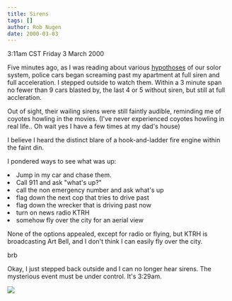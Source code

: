 ```yaml
---
title: Sirens
tags: []
author: Rob Nugen
date: 2000-03-03
---
```


<title>sirens, wolf howls of the city</title>
<p class=date>3:11am CST Friday 3 March 2000</p>

<p>Five minutes ago, as I was reading about various <a
href="http://www.seds.org/billa/tnp/hypo.html">hypothoses</a> of our
solor system, police cars began screaming past my apartment at full
siren and full acceleration.  I stepped outside to watch them.  Within
a 3 minute span no fewer than 9 cars blasted by, the last 4 or 5
without siren, but still at full accleration.

<p>Out of sight, their wailing sirens were still faintly audible,
reminding me of coyotes howling in the movies.  (I've never
experienced coyotes howling in real life.. Oh wait yes I have a few
times at my dad's house)

<p>I believe I heard the distinct blare of a hook-and-ladder fire
engine within the faint din.

<p>I pondered ways to see what was up:
<li>Jump in my car and chase them.
<li>Call 911 and ask "what's up?"
<li>call the non emergency number and ask what's up
<li>flag down the next cop that tries to drive past
<li>flag down the wrecker that is driving past now
<li>turn on news radio KTRH
<li>somehow fly over the city for an aerial view

<p>None of the options appealed, except for radio or flying, but KTRH 
is broadcasting Art Bell, and I don't think I can easily fly over the
city.

<p>brb

<p>Okay, I just stepped back outside and I can no longer hear sirens.
The mysterious event must be under control.  It's 3:29am.

<p><img src='/images/rob/wL-ROB.gif'>

